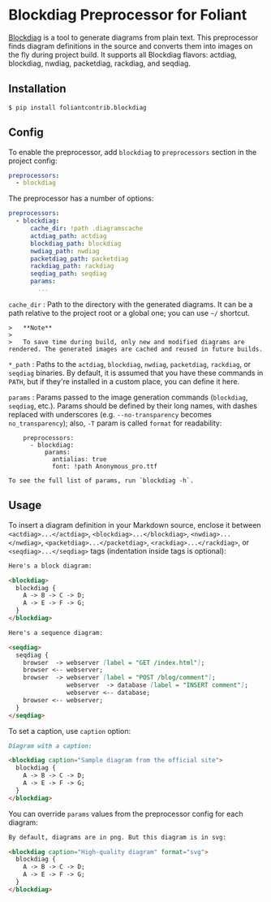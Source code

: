# Blockdiag Preprocessor for Foliant

[Blockdiag](http://blockdiag.com/) is a tool to generate diagrams from plain text. This preprocessor finds diagram definitions in the source and converts them into images on the fly during project build. It supports all Blockdiag flavors: actdiag, blockdiag, nwdiag, packetdiag, rackdiag, and seqdiag.


## Installation

```shell
$ pip install foliantcontrib.blockdiag
```


## Config

To enable the preprocessor, add `blockdiag` to `preprocessors` section in the project config:

```yaml
preprocessors:
  - blockdiag
```

The preprocessor has a number of options:

```yaml
preprocessors:
  - blockdiag:
      cache_dir: !path .diagramscache
      actdiag_path: actdiag
      blockdiag_path: blockdiag
      nwdiag_path: nwdiag
      packetdiag_path: packetdiag
      rackdiag_path: rackdiag
      seqdiag_path: seqdiag
      params:
        ...
```

`cache_dir`
:   Path to the directory with the generated diagrams. It can be a path relative to the project root or a global one; you can use `~/` shortcut.

    >   **Note**
    >
    >   To save time during build, only new and modified diagrams are rendered. The generated images are cached and reused in future builds.

`*_path`
:   Paths to the `actdiag`, `blockdiag`, `nwdiag`, `packetdiag`, `rackdiag`, or `seqdiag` binaries. By default, it is assumed that you have these commands in `PATH`, but if they're installed in a custom place, you can define it here.

`params`
:   Params passed to the image generation commands (`blockdiag`, `seqdiag`, etc.). Params should be defined by their long names, with dashes replaced with underscores (e.g. `--no-transparency` becomes `no_transparency`); also, `-T` param is called `format` for readability:

        preprocessors:
          - blockdiag:
              params:
                antialias: true
                font: !path Anonymous_pro.ttf

    To see the full list of params, run `blockdiag -h`.


## Usage

To insert a diagram definition in your Markdown source, enclose it between `<actdiag>...</actdiag>`, `<blockdiag>...</blockdiag>`, `<nwdiag>...</nwdiag>`, `<packetdiag>...</packetdiag>`, `<rackdiag>...</rackdiag>`, or `<seqdiag>...</seqdiag>` tags (indentation inside tags is optional):

```markdown
Here's a block diagram:

<blockdiag>
  blockdiag {
    A -> B -> C -> D;
    A -> E -> F -> G;
  }
</blockdiag>

Here's a sequence diagram:

<seqdiag>
  seqdiag {
    browser  -> webserver [label = "GET /index.html"];
    browser <-- webserver;
    browser  -> webserver [label = "POST /blog/comment"];
                webserver  -> database [label = "INSERT comment"];
                webserver <-- database;
    browser <-- webserver;
  }
</seqdiag>
```

To set a caption, use `caption` option:

```markdown
Diagram with a caption:

<blockdiag caption="Sample diagram from the official site">
  blockdiag {
    A -> B -> C -> D;
    A -> E -> F -> G;
  }
</blockdiag>
```

You can override `params` values from the preprocessor config for each diagram:

```markdown
By default, diagrams are in png. But this diagram is in svg:

<blockdiag caption="High-quality diagram" format="svg">
  blockdiag {
    A -> B -> C -> D;
    A -> E -> F -> G;
  }
</blockdiag>
```
